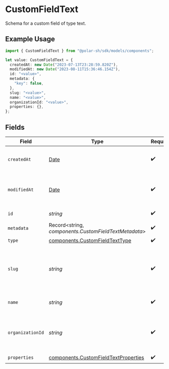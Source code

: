 # CustomFieldText

Schema for a custom field of type text.

## Example Usage

```typescript
import { CustomFieldText } from "@polar-sh/sdk/models/components";

let value: CustomFieldText = {
  createdAt: new Date("2023-07-13T23:28:59.820Z"),
  modifiedAt: new Date("2023-08-11T15:36:46.154Z"),
  id: "<value>",
  metadata: {
    "key": false,
  },
  slug: "<value>",
  name: "<value>",
  organizationId: "<value>",
  properties: {},
};
```

## Fields

| Field                                                                                         | Type                                                                                          | Required                                                                                      | Description                                                                                   |
| --------------------------------------------------------------------------------------------- | --------------------------------------------------------------------------------------------- | --------------------------------------------------------------------------------------------- | --------------------------------------------------------------------------------------------- |
| `createdAt`                                                                                   | [Date](https://developer.mozilla.org/en-US/docs/Web/JavaScript/Reference/Global_Objects/Date) | :heavy_check_mark:                                                                            | Creation timestamp of the object.                                                             |
| `modifiedAt`                                                                                  | [Date](https://developer.mozilla.org/en-US/docs/Web/JavaScript/Reference/Global_Objects/Date) | :heavy_check_mark:                                                                            | Last modification timestamp of the object.                                                    |
| `id`                                                                                          | *string*                                                                                      | :heavy_check_mark:                                                                            | The ID of the object.                                                                         |
| `metadata`                                                                                    | Record<string, *components.CustomFieldTextMetadata*>                                          | :heavy_check_mark:                                                                            | N/A                                                                                           |
| `type`                                                                                        | [components.CustomFieldTextType](../../models/components/customfieldtexttype.md)              | :heavy_check_mark:                                                                            | N/A                                                                                           |
| `slug`                                                                                        | *string*                                                                                      | :heavy_check_mark:                                                                            | Identifier of the custom field. It'll be used as key when storing the value.                  |
| `name`                                                                                        | *string*                                                                                      | :heavy_check_mark:                                                                            | Name of the custom field.                                                                     |
| `organizationId`                                                                              | *string*                                                                                      | :heavy_check_mark:                                                                            | The ID of the organization owning the custom field.                                           |
| `properties`                                                                                  | [components.CustomFieldTextProperties](../../models/components/customfieldtextproperties.md)  | :heavy_check_mark:                                                                            | N/A                                                                                           |